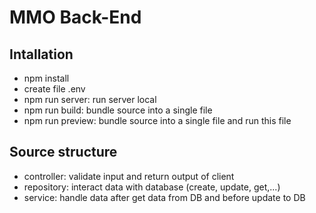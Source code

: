 # MMO Back-End

## Intallation

- npm install
- create file .env
- npm run server: run server local
- npm run build: bundle source into a single file
- npm run preview: bundle source into a single file and run this file

## Source structure

- controller: validate input and return output of client
- repository: interact data with database (create, update, get,...)
- service: handle data after get data from DB and before update to DB
